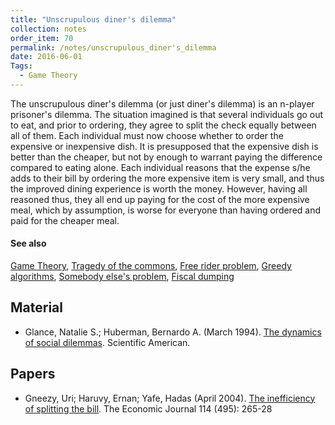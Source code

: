 ```yaml
---
title: "Unscrupulous diner's dilemma"
collection: notes
order_item: 70
permalink: /notes/unscrupulous_diner's_dilemma
date: 2016-06-01
Tags:
  - Game Theory
---
```


The unscrupulous diner's dilemma (or just diner's dilemma) is an n-player prisoner's dilemma. The situation imagined is that several individuals go out to eat, and prior to ordering, they agree to split the check equally between all of them. Each individual must now choose whether to order the expensive or inexpensive dish. It is presupposed that the expensive dish is better than the cheaper, but not by enough to warrant paying the difference compared to eating alone. Each individual reasons that the expense s/he adds to their bill by ordering the more expensive item is very small, and thus the improved dining experience is worth the money. However, having all reasoned thus, they all end up paying for the cost of the more expensive meal, which by assumption, is worse for everyone than having ordered and paid for the cheaper meal.


#### See also
[Game Theory](/notes/game_theory), [Tragedy of the commons](/notes/tragedy_of_the_commons), [Free rider problem](/notes/free_rider_problem), [Greedy algorithms](/notes/greedy_algorithms), [Somebody else's problem](/notes/somebody_else's_problem), [Fiscal dumping](/notes/fiscal_dumping)


## Material
* Glance, Natalie S.; Huberman, Bernardo A. (March 1994). [The dynamics of social dilemmas](). Scientific American.


## Papers
* Gneezy, Uri; Haruvy, Ernan; Yafe, Hadas (April 2004). [The inefficiency of splitting the bill](http://www.webcitation.org/6Z8SQSbql). The Economic Journal 114 (495): 265-28




